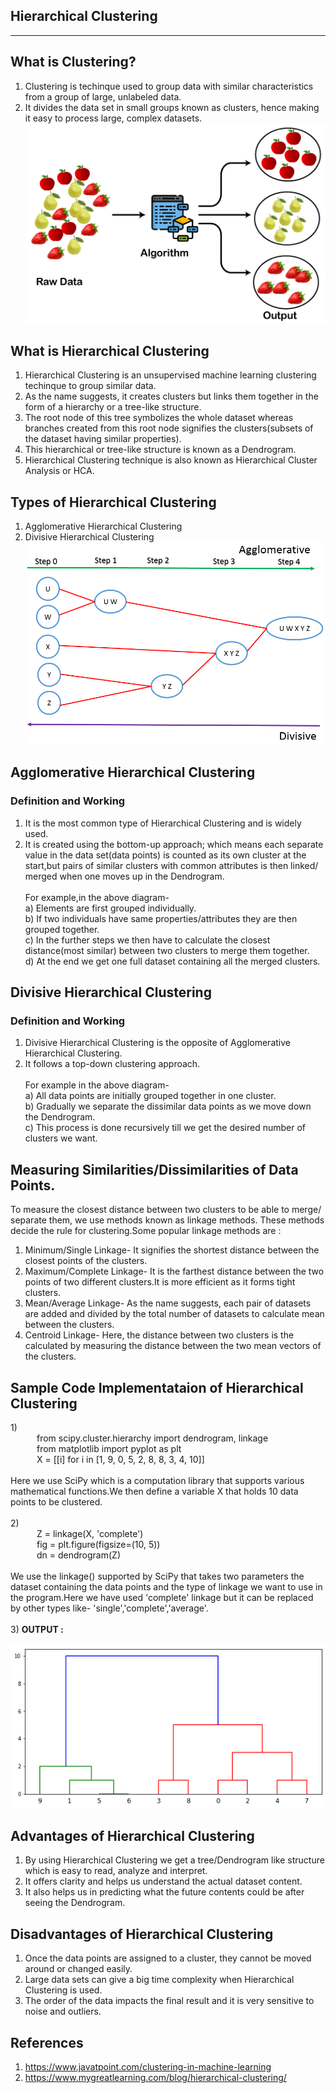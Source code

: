 ## Hierarchical Clustering
----
## What is Clustering?<br>
1) Clustering is techinque used to group data with similar characteristics from a group of large, unlabeled data.<br>
2) It divides the data set in small groups known as clusters, hence making it easy to process large, complex datasets.<br>
![](Assets/clustering-in-machine-learning.png)
## What is Hierarchical Clustering<br>
1) Hierarchical Clustering is an unsupervised machine learning clustering techinque to group similar data.<br>
2) As the name suggests, it creates clusters but links them together in the form of a hierarchy or a tree-like structure.<br>
3) The root node of this tree symbolizes the whole dataset whereas branches created from this root node signifies the clusters(subsets of the dataset having similar        properties).<br>
4) This hierarchical or tree-like structure is known as a Dendrogram.<br>
5) Hierarchical Clustering technique is also known as Hierarchical Cluster Analysis or HCA.<br>
## Types of Hierarchical Clustering<br>
1) Agglomerative Hierarchical Clustering<br>
2) Divisive Hierarchical Clustering<br>
![](Assets/typesofhierarchicalclusters.png)
## Agglomerative Hierarchical Clustering<br>
### Definition and Working<br>
1) It is the most common type of Hierarchical Clustering and is widely used.<br>
2) It is created using the bottom-up approach; which means each separate value in the data set(data points) is counted as its own cluster at the start,but pairs of similar clusters with common attributes is then linked/ merged when one moves up in the Dendrogram.<br><br>
For example,in the above diagram-<br>
a) Elements are first grouped individually.<br>
b) If two individuals have same properties/attributes they are then grouped together.<br>
c) In the further steps we then have to calculate the closest distance(most similar) between two clusters to merge them together.<br>
d) At the end we get one full dataset containing all the merged clusters.<br>
## Divisive Hierarchical Clustering
### Definition and Working
1) Divisive Hierarchical Clustering is the opposite of Agglomerative Hierarchical Clustering.<br>
2) It follows a top-down clustering approach.<br><br>
For example in the above diagram-<br>
a) All data points are initially grouped together in one cluster.<br>
b) Gradually we separate the dissimilar data points as we move down the Dendrogram.<br>
c) This process is done recursively till we get the desired number of clusters we want.
## Measuring Similarities/Dissimilarities of Data Points.
To measure the closest distance between two clusters to be able to merge/ separate them, we use methods known as linkage methods. These methods decide the rule for clustering.Some popular linkage methods are :<br>
1) Minimum/Single Linkage- It signifies the shortest distance between the closest points of the clusters.<br>
2) Maximum/Complete Linkage- It is the farthest distance between the two points of two different clusters.It is more efficient as it forms tight clusters.<br>
3) Mean/Average Linkage- As the name suggests, each pair of datasets are added and divided by the total number of datasets to calculate mean between the clusters.<br>
4) Centroid Linkage- Here, the distance between two clusters is the calculated by measuring the distance between the two mean vectors of the clusters. <br>
## Sample Code Implementataion of Hierarchical Clustering<br>
1)<br>
&emsp;&emsp;&emsp;from scipy.cluster.hierarchy import dendrogram, linkage<br>
&emsp;&emsp;&emsp;from matplotlib import pyplot as plt<br>
&emsp;&emsp;&emsp;X = [[i] for i in [1, 9, 0, 5, 2, 8, 8, 3, 4, 10]]<br>
<br>
Here we use SciPy which is a computation library that supports various mathematical functions.We then define a variable X that holds 10 data points to be clustered.
<br><br>
2)<br>
&emsp;&emsp;&emsp;Z = linkage(X, 'complete')<br>
&emsp;&emsp;&emsp;fig = plt.figure(figsize=(10, 5))<br>
&emsp;&emsp;&emsp;dn = dendrogram(Z)<br><br>
We use the linkage() supported by SciPy that takes two parameters the dataset containing the data points and the type of linkage we want to use in the program.Here we have used 'complete' linkage but it can be replaced by other types like- 'single','complete','average'.<br><br>
3) **OUTPUT :**<br><br>
![](Assets/complete.png)
<br>
## Advantages of Hierarchical Clustering
1) By using Hierarchical Clustering we get a tree/Dendrogram like structure which is easy to read, analyze and interpret.<br>
2) It offers clarity and helps us understand the actual dataset content.<br>
3) It also helps us in predicting what the future contents could be after seeing the Dendrogram.<br>
## Disadvantages of Hierarchical Clustering
1) Once the data points are assigned to a cluster, they cannot be moved around or changed easily.<br>
2) Large data sets can give a big time complexity when Hierarchical Clustering is used.<br>
3) The order of the	data impacts the final result and it is very sensitive to noise and outliers.<br>
## References
1) https://www.javatpoint.com/clustering-in-machine-learning
2) https://www.mygreatlearning.com/blog/hierarchical-clustering/

